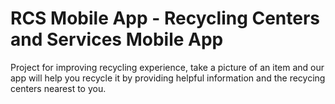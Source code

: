 # RCS Mobile App - Recycling Centers and Services Mobile App

Project for improving recycling experience, take a picture of an item and our app will help you recycle it by providing helpful information and the recycing centers nearest to you.
